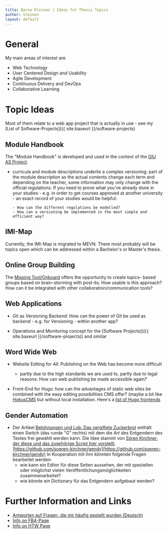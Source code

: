 ```yaml
---
title: Barne Kleinen | Ideas for Thesis Topics
author: kleinen
layout: default
---
```


# General

My main areas of interest are

* Web Technology
* User Centered Design and Usability
* Agile Development
* Continuous Delivery and DevOps
* Collaborative Learning

# Topic Ideas

Most of them relate to a web app project that is actually in use - see my
[List of Software-Projects]({{ site.baseurl }}/software-projects)

## Module Handbook

The "Module Handbook" is developed and used in the context of the [GIU AS Project](https://www.htw-berlin.de/forschung/online-forschungskatalog/projekte/projekt/?eid=2839).

- curricula and module descriptions underlie a complex versioning: part of the
  module description as the actual contents change each term and depending on the
  teacher, some information may only change with the official regulations.
  If you need to prove what you've already done in your studies - e.g. in order
  to get courses approved at another university - an exact record of your studies
  would be helpful:

      - How can the different regulations be modelled?
      - How can a versioning be implemented in the most simple and efficient way?

## IMI-Map

  Currently, the IMI-Map is migrated to MEVN. There most probably will be topics
  open which can be addressed within a Bachelor's or Master's thesis.

## Online Group Building

  The [Missing Tool/Onboard](https://showtime.f4.htw-berlin.de/ss20/bachelor/b5-the-missing-tool-projekt/) offers the opportunity to create topics- based groups based
  on brain-storming with post-its.
  How usable is this approach? How can it be integrated with other collaboration/communication tools?

## Web Applications

- Git as Versioning Backend: How can the power of Git be used as backend - e.g. for
  Versioning - within another app?

- Operations and Monitoring concept for the [Software Projects](({{ site.baseurl }}/software-projects)) and similar

## Word Wide Web

- Website Editing for All: Publishing on the Web has become more difficult
  - partly due to the high standards we are used to, partly due to legal reasons:
  How can web publishing be made accessible again?

- Front-End for Hugo: how can the advantages of static web sites be combined with
  the easy editing possibilities CMS offer? (maybe a bit like [HokusCMS](https://www.hokuscms.com/) but without local installation. Here's a [list of Hugo frontends](https://gohugo.io/tools/frontends/)

## Gender Automation

  - Der Artikel [Belohnungen und Lob: Das vergiftete Zuckerbrot](https://www.unerzogen-magazin.de/artikel/?articleID=842)
    enthält einen Switch (das runde "G" rechts) mit dem die Art des Entgendern des
    Textes frei gewählt werden kann. Die Idee stammt von [Sören Kirchner, der diese
    und das zugehörige Script hier vorstellt](https://soeren-kirchner.medium.com/ent-gendern-von-online-publikationen-ec7c40f9e490). [https://github.com/soeren-kirchner/gendy](https://github.com/soeren-kirchner/gendy)
    In Kooperation mit ihm könnten folgende Fragen bearbeitet werden:
    - wie kann ein Editor für diese Seiten aussehen, der mit speziellen oder möglichst
      vielen Veröffentlichungsmöglichkeiten zusammenarbeitet?
    - wie könnte ein Dictionary für das Entgendern aufgebaut werden?


# Further Information and Links
* [Antworten auf Fragen, die mir häufig gestellt wurden (Deutsch)](faq)
* [Info on FB4-Page](https://www.f4.htw-berlin.de/studieren/abschlussarbeit-kolloquium/)
* [Info on HTW Page](https://www.htw-berlin.de/studium/studienorganisation/pruefungen-praktikum/abschlussarbeit/)
